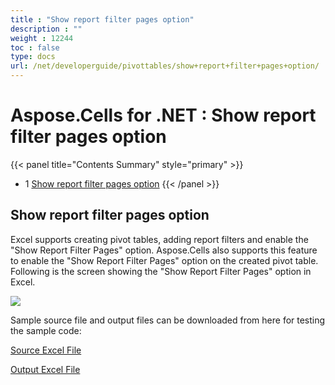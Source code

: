 ```yaml
---
title : "Show report filter pages option" 
description : "" 
weight : 12244 
toc : false
type: docs
url: /net/developerguide/pivottables/show+report+filter+pages+option/
---
```


# Aspose.Cells for .NET : Show report filter pages option


{{< panel title="Contents Summary" style="primary" >}}
*   1 [Show report filter pages option](#show-report-filter-pages-option)
{{< /panel >}}
 

## Show report filter pages option

Excel supports creating pivot tables, adding report filters and enable the "Show Report Filter Pages" option. Aspose.Cells also supports this feature to enable the "Show Report Filter Pages" option on the created pivot table. Following is the screen showing the "Show Report Filter Pages" option in Excel.

![](https://docs2.aspose.com/cells/net/attachments/81690914/81920769.png)  

Sample source file and output files can be downloaded from here for testing the sample code:

[Source Excel File](https://docs2.aspose.com/cells/net/attachments/81690914/81920786.xlsx)

[Output Excel File](https://docs2.aspose.com/cells/net/attachments/81690914/81920787.xlsx)

